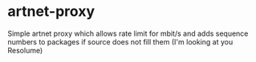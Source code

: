 # artnet-proxy
Simple artnet proxy which allows rate limit for mbit/s and adds sequence numbers to packages if source does not fill them (I'm looking at you Resolume)
